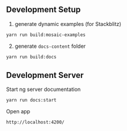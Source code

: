 
## Development Setup
1. generate dynamic examples (for Stackblitz)
```bash
yarn run build:mosaic-examples
```

2. generate `docs-content` folder
```bash
yarn run build:docs
```


## Development Server
Start ng server documentation

```bash
yarn run docs:start 
```

Open app
```
http://localhost:4200/
```
